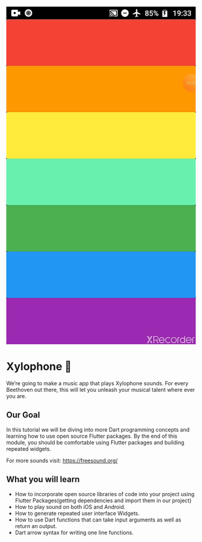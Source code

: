 ![App Brewery Banner](https://github.com/ankitasuman009/images/blob/master/Xylophone_image.png)


# Xylophone 🎹

We’re going to make a music app that plays Xylophone sounds. For every Beethoven out there, this will let you unleash your musical talent where ever you are.

## Our Goal

In this tutorial we will be diving into more Dart programming concepts and learning how to use open source Flutter packages. By the end of this module, you should be comfortable using Flutter packages and building repeated widgets.

For more sounds visit: https://freesound.org/


## What you will learn

- How to incorporate open source libraries of code into your project using Flutter Packages(getting dependencies and import them in our project)
- How to play sound on both iOS and Android.
- How to generate repeated user interface Widgets.
- How to use Dart functions that can take input arguments as well as return an output.
- Dart arrow syntax for writing one line functions.
